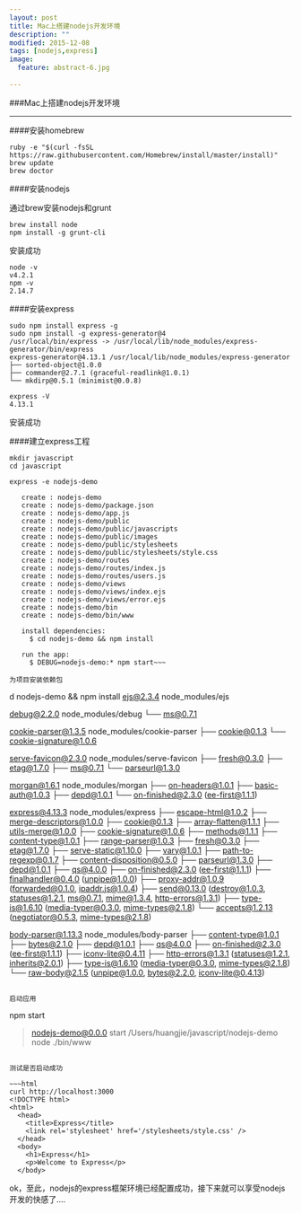 ```yaml
---
layout: post
title: Mac上搭建nodejs开发环境
description: ""
modified: 2015-12-08
tags: [nodejs,express]
image:
  feature: abstract-6.jpg
  
---
```


###Mac上搭建nodejs开发环境
- - -

####安装homebrew

~~~
ruby -e "$(curl -fsSL https://raw.githubusercontent.com/Homebrew/install/master/install)"
brew update
brew doctor
~~~

####安装nodejs

通过brew安装nodejs和grunt
~~~
brew install node
npm install -g grunt-cli
~~~

安装成功

~~~
node -v
v4.2.1
npm -v
2.14.7
~~~

####安装express

~~~
sudo npm install express -g
sudo npm install -g express-generator@4
/usr/local/bin/express -> /usr/local/lib/node_modules/express-generator/bin/express
express-generator@4.13.1 /usr/local/lib/node_modules/express-generator
├── sorted-object@1.0.0
├── commander@2.7.1 (graceful-readlink@1.0.1)
└── mkdirp@0.5.1 (minimist@0.0.8)
~~~

~~~
express -V
4.13.1
~~~

安装成功

####建立express工程

~~~
mkdir javascript
cd javascript

express -e nodejs-demo

   create : nodejs-demo
   create : nodejs-demo/package.json
   create : nodejs-demo/app.js
   create : nodejs-demo/public
   create : nodejs-demo/public/javascripts
   create : nodejs-demo/public/images
   create : nodejs-demo/public/stylesheets
   create : nodejs-demo/public/stylesheets/style.css
   create : nodejs-demo/routes
   create : nodejs-demo/routes/index.js
   create : nodejs-demo/routes/users.js
   create : nodejs-demo/views
   create : nodejs-demo/views/index.ejs
   create : nodejs-demo/views/error.ejs
   create : nodejs-demo/bin
   create : nodejs-demo/bin/www

   install dependencies:
     $ cd nodejs-demo && npm install

   run the app:
     $ DEBUG=nodejs-demo:* npm start~~~

为项目安装依赖包

~~~
d nodejs-demo && npm install
ejs@2.3.4 node_modules/ejs

debug@2.2.0 node_modules/debug
└── ms@0.7.1

cookie-parser@1.3.5 node_modules/cookie-parser
├── cookie@0.1.3
└── cookie-signature@1.0.6

serve-favicon@2.3.0 node_modules/serve-favicon
├── fresh@0.3.0
├── etag@1.7.0
├── ms@0.7.1
└── parseurl@1.3.0

morgan@1.6.1 node_modules/morgan
├── on-headers@1.0.1
├── basic-auth@1.0.3
├── depd@1.0.1
└── on-finished@2.3.0 (ee-first@1.1.1)

express@4.13.3 node_modules/express
├── escape-html@1.0.2
├── merge-descriptors@1.0.0
├── cookie@0.1.3
├── array-flatten@1.1.1
├── utils-merge@1.0.0
├── cookie-signature@1.0.6
├── methods@1.1.1
├── content-type@1.0.1
├── range-parser@1.0.3
├── fresh@0.3.0
├── etag@1.7.0
├── serve-static@1.10.0
├── vary@1.0.1
├── path-to-regexp@0.1.7
├── content-disposition@0.5.0
├── parseurl@1.3.0
├── depd@1.0.1
├── qs@4.0.0
├── on-finished@2.3.0 (ee-first@1.1.1)
├── finalhandler@0.4.0 (unpipe@1.0.0)
├── proxy-addr@1.0.9 (forwarded@0.1.0, ipaddr.js@1.0.4)
├── send@0.13.0 (destroy@1.0.3, statuses@1.2.1, ms@0.7.1, mime@1.3.4, http-errors@1.3.1)
├── type-is@1.6.10 (media-typer@0.3.0, mime-types@2.1.8)
└── accepts@1.2.13 (negotiator@0.5.3, mime-types@2.1.8)

body-parser@1.13.3 node_modules/body-parser
├── content-type@1.0.1
├── bytes@2.1.0
├── depd@1.0.1
├── qs@4.0.0
├── on-finished@2.3.0 (ee-first@1.1.1)
├── iconv-lite@0.4.11
├── http-errors@1.3.1 (statuses@1.2.1, inherits@2.0.1)
├── type-is@1.6.10 (media-typer@0.3.0, mime-types@2.1.8)
└── raw-body@2.1.5 (unpipe@1.0.0, bytes@2.2.0, iconv-lite@0.4.13)
~~~

启动应用

~~~
npm start

> nodejs-demo@0.0.0 start /Users/huangjie/javascript/nodejs-demo
> node ./bin/www
~~~

测试是否启动成功

~~~html
curl http://localhost:3000
<!DOCTYPE html>
<html>
  <head>
    <title>Express</title>
    <link rel='stylesheet' href='/stylesheets/style.css' />
  </head>
  <body>
    <h1>Express</h1>
    <p>Welcome to Express</p>
  </body>
~~~

ok，至此，nodejs的express框架环境已经配置成功，接下来就可以享受nodejs开发的快感了....